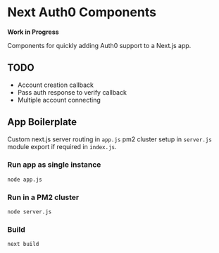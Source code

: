 # Next Auth0 Components

__Work in Progress__

Components for quickly adding Auth0 support to a Next.js app.

## TODO
- Account creation callback
- Pass auth response to verify callback
- Multiple account connecting

## App Boilerplate

Custom next.js server routing in `app.js` pm2 cluster setup in `server.js` module export if required in `index.js`.

### Run app as single instance
`node app.js`

### Run in a PM2 cluster
`node server.js`

### Build
`next build`
